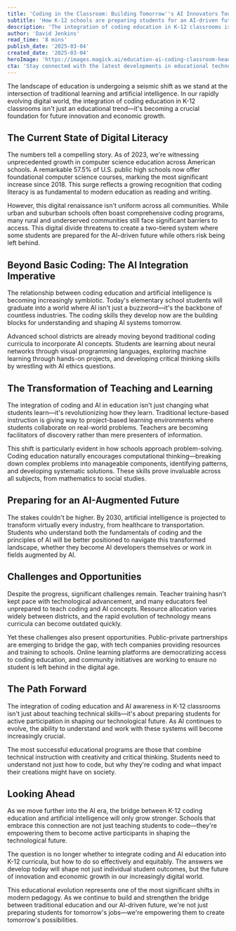 ```yaml
---
title: 'Coding in the Classroom: Building Tomorrow''s AI Innovators Today'
subtitle: 'How K-12 schools are preparing students for an AI-driven future through coding education'
description: 'The integration of coding education in K-12 classrooms is transforming how students learn and prepare for an AI-driven future. With 57.5% of U.S. public high schools now offering computer science courses, schools are moving beyond basic coding to incorporate AI concepts, though challenges in access and teacher training remain. This educational evolution is crucial for empowering students to shape tomorrow''s technological landscape.'
author: 'David Jenkins'
read_time: '8 mins'
publish_date: '2025-03-04'
created_date: '2025-03-04'
heroImage: 'https://images.magick.ai/education-ai-coding-classroom-header.jpg'
cta: 'Stay connected with the latest developments in educational technology and AI innovation. Follow us on LinkedIn for expert insights and join a community of forward-thinking educators and tech enthusiasts shaping the future of learning.'
---
```


The landscape of education is undergoing a seismic shift as we stand at the intersection of traditional learning and artificial intelligence. In our rapidly evolving digital world, the integration of coding education in K-12 classrooms isn't just an educational trend—it's becoming a crucial foundation for future innovation and economic growth.

## The Current State of Digital Literacy

The numbers tell a compelling story. As of 2023, we're witnessing unprecedented growth in computer science education across American schools. A remarkable 57.5% of U.S. public high schools now offer foundational computer science courses, marking the most significant increase since 2018. This surge reflects a growing recognition that coding literacy is as fundamental to modern education as reading and writing.

However, this digital renaissance isn't uniform across all communities. While urban and suburban schools often boast comprehensive coding programs, many rural and underserved communities still face significant barriers to access. This digital divide threatens to create a two-tiered system where some students are prepared for the AI-driven future while others risk being left behind.

## Beyond Basic Coding: The AI Integration Imperative

The relationship between coding education and artificial intelligence is becoming increasingly symbiotic. Today's elementary school students will graduate into a world where AI isn't just a buzzword—it's the backbone of countless industries. The coding skills they develop now are the building blocks for understanding and shaping AI systems tomorrow.

Advanced school districts are already moving beyond traditional coding curricula to incorporate AI concepts. Students are learning about neural networks through visual programming languages, exploring machine learning through hands-on projects, and developing critical thinking skills by wrestling with AI ethics questions.

## The Transformation of Teaching and Learning

The integration of coding and AI in education isn't just changing what students learn—it's revolutionizing how they learn. Traditional lecture-based instruction is giving way to project-based learning environments where students collaborate on real-world problems. Teachers are becoming facilitators of discovery rather than mere presenters of information. 

This shift is particularly evident in how schools approach problem-solving. Coding education naturally encourages computational thinking—breaking down complex problems into manageable components, identifying patterns, and developing systematic solutions. These skills prove invaluable across all subjects, from mathematics to social studies.

## Preparing for an AI-Augmented Future

The stakes couldn't be higher. By 2030, artificial intelligence is projected to transform virtually every industry, from healthcare to transportation. Students who understand both the fundamentals of coding and the principles of AI will be better positioned to navigate this transformed landscape, whether they become AI developers themselves or work in fields augmented by AI.

## Challenges and Opportunities

Despite the progress, significant challenges remain. Teacher training hasn't kept pace with technological advancement, and many educators feel unprepared to teach coding and AI concepts. Resource allocation varies widely between districts, and the rapid evolution of technology means curricula can become outdated quickly.

Yet these challenges also present opportunities. Public-private partnerships are emerging to bridge the gap, with tech companies providing resources and training to schools. Online learning platforms are democratizing access to coding education, and community initiatives are working to ensure no student is left behind in the digital age.

## The Path Forward

The integration of coding education and AI awareness in K-12 classrooms isn't just about teaching technical skills—it's about preparing students for active participation in shaping our technological future. As AI continues to evolve, the ability to understand and work with these systems will become increasingly crucial.

The most successful educational programs are those that combine technical instruction with creativity and critical thinking. Students need to understand not just how to code, but why they're coding and what impact their creations might have on society.

## Looking Ahead

As we move further into the AI era, the bridge between K-12 coding education and artificial intelligence will only grow stronger. Schools that embrace this connection are not just teaching students to code—they're empowering them to become active participants in shaping the technological future.

The question is no longer whether to integrate coding and AI education into K-12 curricula, but how to do so effectively and equitably. The answers we develop today will shape not just individual student outcomes, but the future of innovation and economic growth in our increasingly digital world.

This educational evolution represents one of the most significant shifts in modern pedagogy. As we continue to build and strengthen the bridge between traditional education and our AI-driven future, we're not just preparing students for tomorrow's jobs—we're empowering them to create tomorrow's possibilities.
